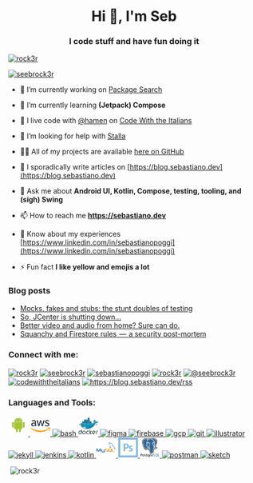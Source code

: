 <h1 align="center">Hi 👋, I'm Seb</h1>
<h3 align="center">I code stuff and have fun doing it</h3>

<p align="left"> <a href="https://github.com/ryo-ma/github-profile-trophy"><img src="https://github-profile-trophy.vercel.app/?username=rock3r" alt="rock3r" /></a> </p>

<p align="left"> <a href="https://twitter.com/seebrock3r" target="blank"><img src="https://img.shields.io/twitter/follow/seebrock3r?logo=twitter&style=for-the-badge" alt="seebrock3r" /></a> </p>

- 🔭 I’m currently working on [Package Search](https://package-search.jetbrains.com)

- 🌱 I’m currently learning **(Jetpack) Compose**

- 🤌 I live code with [@hamen](https://github.com/hamen) on [Code With the Italians](https://codewiththeitalians.it)

- 🤝 I’m looking for help with [Stalla](https://stalla.dev)

- 👨‍💻 All of my projects are available [here on GitHub](https://github.com/rock3r?tab=repositories)

- 📝 I sporadically write articles on [https://blog.sebastiano.dev](https://blog.sebastiano.dev)

- 💬 Ask me about **Android UI, Kotlin, Compose, testing, tooling, and (sigh) Swing**

- 📫 How to reach me **https://sebastiano.dev**

- 📄 Know about my experiences [https://www.linkedin.com/in/sebastianopoggi](https://www.linkedin.com/in/sebastianopoggi)

- ⚡ Fun fact **I like yellow and emojis a lot**

### Blog posts
<!-- BLOG-POST-LIST:START -->
- [Mocks, fakes and stubs: the stunt doubles of testing](https://blog.sebastiano.dev/test-doubles-mocks-stubs-fakes/)
- [So, JCenter is shutting down...](https://blog.sebastiano.dev/so-jcenter-is-shutting-down/)
- [Better video and audio from home? Sure can do.](https://blog.sebastiano.dev/better-video-and-audio-sure-can-do/)
- [Squanchy and Firestore rules  —  a security post-mortem](https://blog.sebastiano.dev/squanchy-and-firestore-rules-a-security-post-mortem/)
<!-- BLOG-POST-LIST:END -->

<h3 align="left">Connect with me:</h3>
<p align="left">
<a href="https://dev.to/rock3r" target="blank"><img align="center" src="https://cdn.jsdelivr.net/npm/simple-icons@3.0.1/icons/dev-dot-to.svg" alt="rock3r" height="30" width="40" /></a>
<a href="https://twitter.com/seebrock3r" target="blank"><img align="center" src="https://raw.githubusercontent.com/rahuldkjain/github-profile-readme-generator/master/src/images/icons/Social/twitter.svg" alt="seebrock3r" height="30" width="40" /></a>
<a href="https://linkedin.com/in/sebastianopoggi" target="blank"><img align="center" src="https://raw.githubusercontent.com/rahuldkjain/github-profile-readme-generator/master/src/images/icons/Social/linked-in-alt.svg" alt="sebastianopoggi" height="30" width="40" /></a>
<a href="https://stackoverflow.com/users/rock3r" target="blank"><img align="center" src="https://raw.githubusercontent.com/rahuldkjain/github-profile-readme-generator/master/src/images/icons/Social/stack-overflow.svg" alt="rock3r" height="30" width="40" /></a>
<a href="https://medium.com/@seebrock3r" target="blank"><img align="center" src="https://raw.githubusercontent.com/rahuldkjain/github-profile-readme-generator/master/src/images/icons/Social/medium.svg" alt="@seebrock3r" height="30" width="40" /></a>
<a href="https://www.youtube.com/c/codewiththeitalians" target="blank"><img align="center" src="https://raw.githubusercontent.com/rahuldkjain/github-profile-readme-generator/master/src/images/icons/Social/youtube.svg" alt="codewiththeitalians" height="30" width="40" /></a>
<a href="/https://blog.sebastiano.dev/rss" target="blank"><img align="center" src="https://raw.githubusercontent.com/rahuldkjain/github-profile-readme-generator/master/src/images/icons/Social/rss.svg" alt="https://blog.sebastiano.dev/rss" height="30" width="40" /></a>
</p>

<h3 align="left">Languages and Tools:</h3>
<p align="left"> <a href="https://developer.android.com" target="_blank"> <img src="https://raw.githubusercontent.com/devicons/devicon/master/icons/android/android-original-wordmark.svg" alt="android" width="40" height="40"/> </a> <a href="https://aws.amazon.com" target="_blank"> <img src="https://raw.githubusercontent.com/devicons/devicon/master/icons/amazonwebservices/amazonwebservices-original-wordmark.svg" alt="aws" width="40" height="40"/> </a> <a href="https://www.gnu.org/software/bash/" target="_blank"> <img src="https://www.vectorlogo.zone/logos/gnu_bash/gnu_bash-icon.svg" alt="bash" width="40" height="40"/> </a> <a href="https://www.docker.com/" target="_blank"> <img src="https://raw.githubusercontent.com/devicons/devicon/master/icons/docker/docker-original-wordmark.svg" alt="docker" width="40" height="40"/> </a> <a href="https://www.figma.com/" target="_blank"> <img src="https://www.vectorlogo.zone/logos/figma/figma-icon.svg" alt="figma" width="40" height="40"/> </a> <a href="https://firebase.google.com/" target="_blank"> <img src="https://www.vectorlogo.zone/logos/firebase/firebase-icon.svg" alt="firebase" width="40" height="40"/> </a> <a href="https://cloud.google.com" target="_blank"> <img src="https://www.vectorlogo.zone/logos/google_cloud/google_cloud-icon.svg" alt="gcp" width="40" height="40"/> </a> <a href="https://git-scm.com/" target="_blank"> <img src="https://www.vectorlogo.zone/logos/git-scm/git-scm-icon.svg" alt="git" width="40" height="40"/> </a> <a href="https://www.adobe.com/in/products/illustrator.html" target="_blank"> <img src="https://www.vectorlogo.zone/logos/adobe_illustrator/adobe_illustrator-icon.svg" alt="illustrator" width="40" height="40"/> </a> <a href="https://jekyllrb.com/" target="_blank"> <img src="https://www.vectorlogo.zone/logos/jekyllrb/jekyllrb-icon.svg" alt="jekyll" width="40" height="40"/> </a> <a href="https://www.jenkins.io" target="_blank"> <img src="https://www.vectorlogo.zone/logos/jenkins/jenkins-icon.svg" alt="jenkins" width="40" height="40"/> </a> <a href="https://kotlinlang.org" target="_blank"> <img src="https://www.vectorlogo.zone/logos/kotlinlang/kotlinlang-icon.svg" alt="kotlin" width="40" height="40"/> </a> <a href="https://www.mysql.com/" target="_blank"> <img src="https://raw.githubusercontent.com/devicons/devicon/master/icons/mysql/mysql-original-wordmark.svg" alt="mysql" width="40" height="40"/> </a> <a href="https://www.photoshop.com/en" target="_blank"> <img src="https://raw.githubusercontent.com/devicons/devicon/master/icons/photoshop/photoshop-line.svg" alt="photoshop" width="40" height="40"/> </a> <a href="https://www.postgresql.org" target="_blank"> <img src="https://raw.githubusercontent.com/devicons/devicon/master/icons/postgresql/postgresql-original-wordmark.svg" alt="postgresql" width="40" height="40"/> </a> <a href="https://postman.com" target="_blank"> <img src="https://www.vectorlogo.zone/logos/getpostman/getpostman-icon.svg" alt="postman" width="40" height="40"/> </a> <a href="https://www.sketch.com/" target="_blank"> <img src="https://www.vectorlogo.zone/logos/sketchapp/sketchapp-icon.svg" alt="sketch" width="40" height="40"/> </a> </p>

<p>&nbsp;<img align="center" src="https://github-readme-stats.vercel.app/api?username=rock3r&show_icons=true&locale=en" alt="rock3r" /></p>
